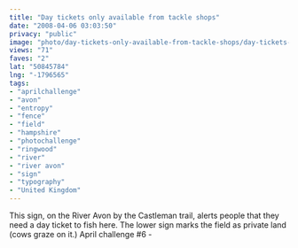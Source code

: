 ```yaml
---
title: "Day tickets only available from tackle shops"
date: "2008-04-06 03:03:50"
privacy: "public"
image: "photo/day-tickets-only-available-from-tackle-shops/day-tickets-only-available-from-tackle-shops.jpg"
views: "71"
faves: "2"
lat: "50845784"
lng: "-1796565"
tags:
- "aprilchallenge"
- "avon"
- "entropy"
- "fence"
- "field"
- "hampshire"
- "photochallenge"
- "ringwood"
- "river"
- "river avon"
- "sign"
- "typography"
- "United Kingdom"
---
```

This sign, on the River Avon by the Castleman trail, alerts people that they need a day ticket to fish here. The lower sign marks the field as private land (cows graze on it.)  April challenge #6 - <a href="/photos/2008/04/06/day-tickets-only-available-from-tackle-shops"></a>
